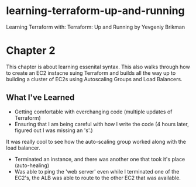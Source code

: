 # learning-terraform-up-and-running
Learning Terraform with: Terraform: Up and Running by Yevgeniy Brikman

# Chapter 2

This chapter is about learning essenital syntax. This also walks through how to create an EC2 instacne suing Terraform and builds all the way up to building a cluster of EC2s using Autoscaling Groups and Load Balancers. 

## What I've Learned

- Getting comfortable with everchanging code (multiple updates of Terraform)
- Ensuring that I am being careful with how I write the code (4 hours later, figured out I was missing an 's'.)

It was really cool to see how the auto-scaling group worked along with the load balancer. 

- Terminated an instance, and there was another one that took it's place (auto-healing)
- Was able to ping the 'web server' even while I terminated one of the EC2's, the ALB was able to route to the other EC2 that was available.